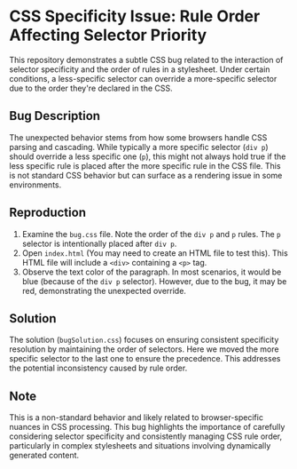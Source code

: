 # CSS Specificity Issue: Rule Order Affecting Selector Priority

This repository demonstrates a subtle CSS bug related to the interaction of selector specificity and the order of rules in a stylesheet.  Under certain conditions, a less-specific selector can override a more-specific selector due to the order they're declared in the CSS.

## Bug Description

The unexpected behavior stems from how some browsers handle CSS parsing and cascading. While typically a more specific selector (`div p`) should override a less specific one (`p`), this might not always hold true if the less specific rule is placed after the more specific rule in the CSS file.  This is not standard CSS behavior but can surface as a rendering issue in some environments.

## Reproduction

1.  Examine the `bug.css` file. Note the order of the `div p` and `p` rules.  The `p` selector is intentionally placed after `div p`. 
2.  Open `index.html` (You may need to create an HTML file to test this). This HTML file will include a `<div>` containing a `<p>` tag.
3.  Observe the text color of the paragraph. In most scenarios, it would be blue (because of the `div p` selector). However, due to the bug, it may be red, demonstrating the unexpected override.

## Solution

The solution (`bugSolution.css`) focuses on ensuring consistent specificity resolution by maintaining the order of selectors. Here we moved the more specific selector to the last one to ensure the precedence.  This addresses the potential inconsistency caused by rule order.

## Note

This is a non-standard behavior and likely related to browser-specific nuances in CSS processing.  This bug highlights the importance of carefully considering selector specificity and consistently managing CSS rule order, particularly in complex stylesheets and situations involving dynamically generated content.
